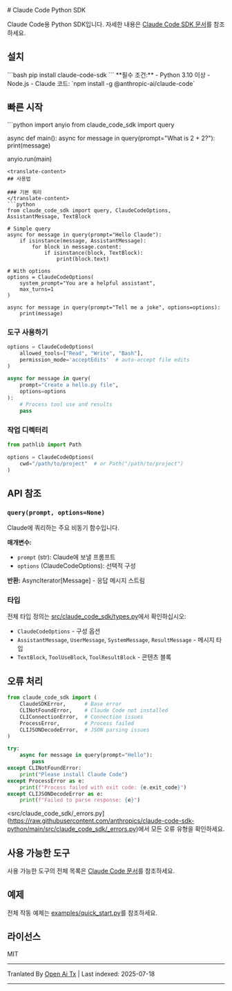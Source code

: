 <translate-content># Claude Code Python SDK

Claude Code용 Python SDK입니다. 자세한 내용은 [Claude Code SDK 문서](https://docs.anthropic.com/en/docs/claude-code/sdk)를 참조하세요.

## 설치
</translate-content>
```bash
pip install claude-code-sdk
```
<translate-content>
**필수 조건:**
- Python 3.10 이상
- Node.js 
- Claude 코드: `npm install -g @anthropic-ai/claude-code`

## 빠른 시작
</translate-content>
```python
import anyio
from claude_code_sdk import query

async def main():
    async for message in query(prompt="What is 2 + 2?"):
        print(message)

anyio.run(main)
```
<translate-content>
## 사용법

### 기본 쿼리
</translate-content>
```python
from claude_code_sdk import query, ClaudeCodeOptions, AssistantMessage, TextBlock

# Simple query
async for message in query(prompt="Hello Claude"):
    if isinstance(message, AssistantMessage):
        for block in message.content:
            if isinstance(block, TextBlock):
                print(block.text)

# With options
options = ClaudeCodeOptions(
    system_prompt="You are a helpful assistant",
    max_turns=1
)

async for message in query(prompt="Tell me a joke", options=options):
    print(message)
```
### 도구 사용하기


```python
options = ClaudeCodeOptions(
    allowed_tools=["Read", "Write", "Bash"],
    permission_mode='acceptEdits'  # auto-accept file edits
)

async for message in query(
    prompt="Create a hello.py file", 
    options=options
):
    # Process tool use and results
    pass
```
### 작업 디렉터리


```python
from pathlib import Path

options = ClaudeCodeOptions(
    cwd="/path/to/project"  # or Path("/path/to/project")
)
```
## API 참조

### `query(prompt, options=None)`

Claude에 쿼리하는 주요 비동기 함수입니다.

**매개변수:**
- `prompt` (str): Claude에 보낼 프롬프트
- `options` (ClaudeCodeOptions): 선택적 구성

**반환:** AsyncIterator[Message] - 응답 메시지 스트림

### 타입

전체 타입 정의는 [src/claude_code_sdk/types.py](https://raw.githubusercontent.com/anthropics/claude-code-sdk-python/main/src/claude_code_sdk/types.py)에서 확인하십시오:
- `ClaudeCodeOptions` - 구성 옵션
- `AssistantMessage`, `UserMessage`, `SystemMessage`, `ResultMessage` - 메시지 타입
- `TextBlock`, `ToolUseBlock`, `ToolResultBlock` - 콘텐츠 블록

## 오류 처리


```python
from claude_code_sdk import (
    ClaudeSDKError,      # Base error
    CLINotFoundError,    # Claude Code not installed
    CLIConnectionError,  # Connection issues
    ProcessError,        # Process failed
    CLIJSONDecodeError,  # JSON parsing issues
)

try:
    async for message in query(prompt="Hello"):
        pass
except CLINotFoundError:
    print("Please install Claude Code")
except ProcessError as e:
    print(f"Process failed with exit code: {e.exit_code}")
except CLIJSONDecodeError as e:
    print(f"Failed to parse response: {e}")
```
<src/claude_code_sdk/_errors.py](https://raw.githubusercontent.com/anthropics/claude-code-sdk-python/main/src/claude_code_sdk/_errors.py)에서 모든 오류 유형을 확인하세요.

## 사용 가능한 도구

사용 가능한 도구의 전체 목록은 [Claude Code 문서](https://docs.anthropic.com/en/docs/claude-code/settings#tools-available-to-claude)를 참조하세요.

## 예제

전체 작동 예제는 [examples/quick_start.py](https://raw.githubusercontent.com/anthropics/claude-code-sdk-python/main/examples/quick_start.py)를 참조하세요.

## 라이선스

MIT



---

Tranlated By [Open Ai Tx](https://github.com/OpenAiTx/OpenAiTx) | Last indexed: 2025-07-18

---